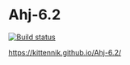 # Ahj-6.2
[![Build status](https://ci.appveyor.com/api/projects/status/k6ti0jscd3ocea6m?svg=true)](https://ci.appveyor.com/project/Kittennik65959/ahj-6-2)

https://kittennik.github.io/Ahj-6.2/
